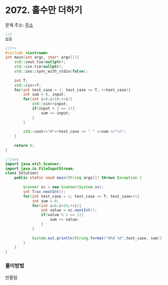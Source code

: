 # 2072. 홀수만 더하기

문제 주소: [주소](https://swexpertacademy.com/main/code/problem/problemDetail.do?contestProbId=AV5QSEhaA5sDFAUq&categoryId=AV5QSEhaA5sDFAUq&categoryType=CODE)

```c
//C
없음
```

```c++
//C++
#include <iostream>
int main(int argc, char* argv[]){
    std::cout.tie(nullptr);
    std::cin.tie(nullptr);
    std::ios::sync_with_stdio(false);
    
    int T;
    std::cin>>T;
    for(int test_case = 1; test_case <= T; ++test_case){
        int sum = 0, input;
        for(int i=0;i<10;++i){
        	std::cin>>input;
            if(input % 2 == 1){
                sum += input;
            }
        }
        
        std::cout<<"#"<<test_case << " " <<sum <<"\n";
    }
    
    return 0;
}
```

```java
//java
import java.util.Scanner;
import java.io.FileInputStream;
class Solution{
	public static void main(String args[]) throws Exception	{
		
		Scanner sc = new Scanner(System.in);
		int T=sc.nextInt();
		for(int test_case = 1; test_case <= T; test_case++){
            int sum = 0;
			for(int i=0;i<10;++i){
                int value = sc.nextInt();
                if(value % 2 == 1){
                    sum += value;
                }
            }
            
            System.out.println(String.format("#%d %d",test_case, sum));
		}
	}
}
```



### 풀이방법

반올림
